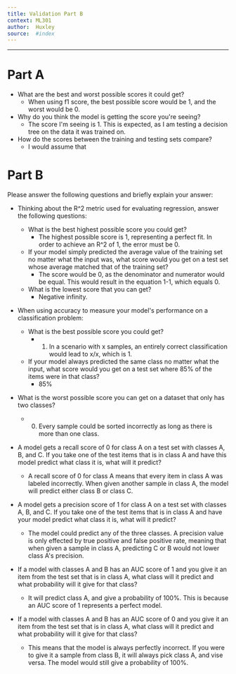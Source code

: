 ```yaml
---
title: Validation Part B
context: ML301
author:  Huxley
source:  #index
---
```


---

# Part A

- What are the best and worst possible scores it could get?
	- When using f1 score, the best possible score would be 1, and the worst would be 0. 
- Why do you think the model is getting the score you're seeing? 
	- The score I'm seeing is 1. This is expected, as I am testing a decision tree on the data it was trained on. 
- How do the scores between the training and testing sets compare?
	- I would assume that 







# Part B

Please answer the following questions and briefly explain your answer:

- Thinking about the R^2 metric used for evaluating regression, answer the following questions:
	- What is the best highest possible score you could get?
		- The highest possible score is 1, representing a perfect fit. In order to achieve an R^2 of 1, the error must be 0. 
	- If your model simply predicted the average value of the training set no matter what the input was, what score would you get on a test set whose average matched that of the training set?
		- The score would be 0, as the denominator and numerator would be equal. This would result in the equation 1-1, which equals 0. 
	- What is the lowest score that you can get?
		- Negative infinity. 
- When using accuracy to measure your model's performance on a classification problem:
	- What is the best possible score you could get?
		- 1. In a scenario with x samples, an entirely correct classification would lead to x/x, which is 1. 
	- If your model always predicted the same class no matter what the input, what score would you get on a test set where 85% of the items were in that class?
		- 85%
- What is the worst possible score you can get on a dataset that only has two classes?
	- 0. Every sample could be sorted incorrectly as long as there is more than one class. 

- A model gets a recall score of 0 for class A on a test set with classes A, B, and C. If you take one of the test items that is in class A and have this model predict what class it is, what will it predict?
	- A recall score of 0 for class A means that every item in class A was labeled incorrectly. When given another sample in class A, the model will predict either class B or class C.

- A model gets a precision score of 1 for class A on a test set with classes A, B, and C. If you take one of the test items that is in class A and have your model predict what class it is, what will it predict?
	- The model could predict any of the three classes. A precision value is only effected by true positive and false positive rate, meaning that when given a sample in class A, predicting C or B would not lower class A's precision.
	
- If a model with classes A and B has an AUC score of 1 and you give it an item from the test set that is in class A, what class will it predict and what probability will it give for that class?
	- It will predict class A, and give a probability of 100%. This is because an AUC score of 1 represents a perfect model.  


- If a model with classes A and B has an AUC score of 0 and you give it an item from the test set that is in class A, what class will it predict and what probability will it give for that class?
	- This means that the model is always perfectly incorrect. If you were to give it a sample from class B, it will always pick class A, and vise versa. The model would still give a probability of 100%.  
















